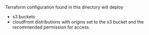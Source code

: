 Terraform configuration found in this directory will deploy
- s3 buckets
- cloudfront distributions with origins set to the s3 bucket and the recommended permission for access.
